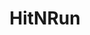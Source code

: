 ---
mission_id: hitnrun
editorsChoice:
title: "HitNRun"
authors: 
    - "DarthDoctor"
date:
filename: "hitnrun.zip"
description: "A spiral Imperial base. Smugglers are fighting them, and have been driven to the heart of the base, where you are."
cover: 
levelReplaced:	SECBASE
difficulty: yes
bm:	no
fme: no
wax: no
three_do: no
voc: no
gmd: no
vue: no
lfd: no
base: "New level from scratch" 
editors: "WDFUSE 2.00"

---